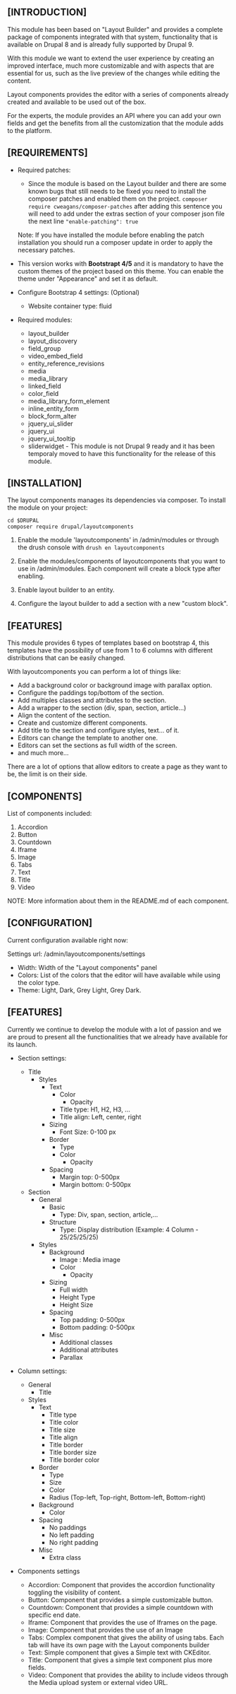 [INTRODUCTION]
---------------------
This module has been based on "Layout Builder" and provides
a complete package of components integrated with that system,
functionality that is available on Drupal 8 and is already fully
supported by Drupal 9.

With this module we want to extend the user experience by creating
an improved interface, much more customizable and with aspects that
are essential for us, such as the live preview of the changes while
editing the content.

Layout components provides the editor with a series of components
already created and available to be used out of the box.

For the experts, the module provides an API where you can add your
own fields and get the benefits from all the customization that the
module adds to the platform.

[REQUIREMENTS]
---------------------
- Required patches:
  - Since the module is based on the Layout builder and there are some
    known bugs that still needs to be fixed you need to install the
    composer patches and enabled them on the project.
    ``composer require cweagans/composer-patches`` after adding this
    sentence you will need to add under the extras section of your
    composer json file the next line ``"enable-patching": true``

  Note: If you have installed the module before enabling the patch
  installation you should run a composer update in order to apply the
  necessary patches.

- This version works with **Bootstrapt 4/5** and it is mandatory to
  have the custom themes of the project based on this theme.
  You can enable the theme under "Appearance" and set it as default.

- Configure Bootstrap 4 settings: (Optional)
  - Website container type: fluid

- Required modules:
  - layout_builder
  - layout_discovery
  - field_group
  - video_embed_field
  - entity_reference_revisions
  - media
  - media_library
  - linked_field
  - color_field
  - media_library_form_element
  - inline_entity_form
  - block_form_alter
  - jquery_ui_slider
  - jquery_ui
  - jquery_ui_tooltip
  - sliderwidget - This module is not Drupal 9 ready and it has been
    temporaly moved to have this functionality for the
   release of this module.


[INSTALLATION]
---------------------
The layout components manages its dependencies via composer. To install
the module on your project:

```
cd $DRUPAL
composer require drupal/layoutcomponents
```

1. Enable the module 'layoutcomponents' in /admin/modules or through the
   drush console with ``drush en layoutcomponents``

2. Enable the modules/components of layoutcomponents that you want to use in
  /admin/modules. Each component will create a block type after enabling.

3. Enable layout builder to an entity.

4. Configure the layout builder to add a section with a new "custom block".

[FEATURES]
---------------------
This module provides 6 types of templates based on bootstrap 4, this templates
have the possibility of use from 1 to 6 columns with different distributions
that can be easily changed.


With layoutcomponents you can perform a lot of things like:

- Add a background color or background image with parallax option.
- Configure the paddings top/bottom of the section.
- Add multiples classes and attributes to the section.
- Add a wrapper to the section (div, span, section, article...)
- Align the content of the section.
- Create and customize different components.
- Add title to the section and configure styles, text... of it.
- Editors can change the template to another one.
- Editors can set the sections as full width of the screen.
- and much more...

There are a lot of options that allow editors to create a page as they want to
be, the limit is on their side.

[COMPONENTS]
---------------------
List of components included:

1. Accordion
2. Button
3. Countdown
4. Iframe
5. Image
6. Tabs
7. Text
8. Title
9. Video

NOTE: More information about them in the README.md of each component.


[CONFIGURATION]
---------------------
Current configuration available right now:

Settings url: /admin/layoutcomponents/settings

- Width: Width of the "Layout components" panel
- Colors: List of the colors that the editor will have available while
  using the color type.
- Theme: Light, Dark, Grey Light, Grey Dark.

[FEATURES]
---------------------
Currently we continue to develop the module with a lot of passion and we
are proud to present all the functionalities that we already have available
for its launch.

- Section settings:
  - Title
    - Styles
      - Text
        - Color
          - Opacity
        - Title type: H1, H2, H3, ...
        - Title align: Left, center, right
      - Sizing
        - Font Size: 0-100 px
      - Border
        - Type
        - Color
          - Opacity
      - Spacing
        - Margin top: 0-500px
        - Margin bottom: 0-500px
  - Section
    - General
      - Basic
        - Type: Div, span, section, article,...
      - Structure
        - Type: Display distribution (Example: 4 Column - 25/25/25/25)
    - Styles
      - Background
        - Image : Media image
        - Color
          - Opacity
      - Sizing
        - Full width
        - Height Type
        - Height Size
      - Spacing
        - Top padding: 0-500px
        - Bottom padding: 0-500px
      - Misc
        - Additional classes
        - Additional attributes
        - Parallax

- Column settings:
  - General
    - Title
  - Styles
    - Text
      - Title type
      - Title color
      - Title size
      - Title align
      - Title border
      - Title border size
      - Title border color
    - Border
      - Type
      - Size
      - Color
      - Radius (Top-left, Top-right, Bottom-left, Bottom-right)
    - Background
      - Color
    - Spacing
      - No paddings
      - No left padding
      - No right padding
    - Misc
      - Extra class
- Components settings
  - Accordion: Component that provides the accordion functionality toggling
    the visibility of content.
  - Button: Component that provides a simple customizable button.
  - Countdown: Component that provides a simple countdown with specific end
    date.
  - Iframe: Component that provides the use of Iframes on the page.
  - Image: Component that provides the use of an Image
  - Tabs: Complex component that gives the ability of using tabs. Each tab
    will have its own page with the Layout components builder
  - Text: Simple component that gives a Simple text with CKEditor.
  - Title: Component that gives a simple text component plus more fields.
  - Video: Component that provides the ability to include videos through the
    Media upload system or external video URL.
